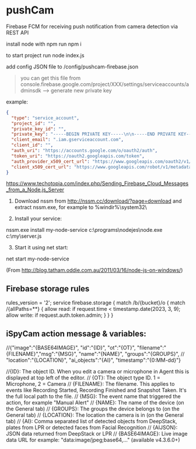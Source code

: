 # pushCam
Firebase FCM for receiving push notification from camera detection via REST API

install node with npm
run npm i

to start project run node index.js

add config JSON file to /config/pushcam-firebase.json
>you can get this file from console.firebase.google.com/project/XXX/settings/serviceaccounts/adminsdk --> generate new private key

example:
```json
{
  "type": "service_account",
  "project_id": "",
  "private_key_id": "",
  "private_key": "-----BEGIN PRIVATE KEY-----\n\n-----END PRIVATE KEY-----\n",
  "client_email": ".iam.gserviceaccount.com",
  "client_id": "",
  "auth_uri": "https://accounts.google.com/o/oauth2/auth",
  "token_uri": "https://oauth2.googleapis.com/token",
  "auth_provider_x509_cert_url": "https://www.googleapis.com/oauth2/v1/certs",
  "client_x509_cert_url": "https://www.googleapis.com/robot/v1/metadata/x509/firebase-adminsdk-.iam.gserviceaccount.com"
}
```


https://www.techotopia.com/index.php/Sending_Firebase_Cloud_Messages_from_a_Node.js_Server



1) Download nssm from http://nssm.cc/download/?page=download and extract nssm.exe, for example to %windir%\system32\

2) Install your service:

nssm.exe install my-node-service c:\programs\nodejes\node.exe c:\my\server.js

3) Start it using net start:

net start my-node-service

(From http://blog.tatham.oddie.com.au/2011/03/16/node-js-on-windows/)

## Firebase storage rules
rules_version = '2';
service firebase.storage {
  match /b/{bucket}/o {
    match /{allPaths=**} {
      allow read: if
          request.time < timestamp.date(2023, 3, 9);
      allow write: if
      		request.auth.token.admin;
    }
  }
}

## iSpyCam action message & variables:
  //{"image":"{BASE64IMAGE}", "id":"{ID}", "ot":"{OT}", "filename":"{FILENAME}","msg":"{MSG}", "name":"{NAME}", "groups":"{GROUPS}",
  // "location":"{LOCATION}", "ai_objects":"{AI}", "timestamp":"{0:MM-dd}"}

  //{ID}: The object ID. When you edit a camera or microphone in Agent this is displayed at top left of the editor.
  // {OT}: The object type ID. 1 = Microphone, 2 = Camera
  // {FILENAME}: The filename. This applies to events like Recording Started, Recording Finished and Snapshot Taken. It's the full local path to the file.
  // {MSG}: The event name that triggered the action, for example "Manual Alert"
  // {NAME}: The name of the device (on the General tab)
  // {GROUPS}: The groups the device belongs to (on the General tab)
  // {LOCATION}: The location the camera is in (on the General tab)
  // {AI}: Comma separated list of detected objects from DeepStack, plates from LPR or detected faces from Facial Recognition
  // {AIJSON}: JSON data returned from DeepStack or LPR
  // {BASE64IMAGE}: Live image data URL for example: "data:image/jpeg;base64,..." (available v4.3.6.0+)